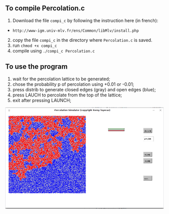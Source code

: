 ## To compile Percolation.c
1. Download the file ```compi_c``` by following the instruction here (in french):
 * ```http://www-igm.univ-mlv.fr/ens/Common/libMlv/install.php```
2. copy the file ```compi_c``` in the directory where ```Percolation.c``` is saved.
3. run ```chmod +x compi_c ```
4. compile using ```./compi_c Percolation.c```

## To use the program

1. wait for the percolation lattice to be generated;
2. chose the probability p of percolation using +0.01 or -0.01;
3. press distrib to generate closed edges (gray) and open edges (blue);
4. press LAUCH to percolate from the top of the lattice;
5. exit after pressing LAUNCH;

![GitHub Logo](/percolator.png)




